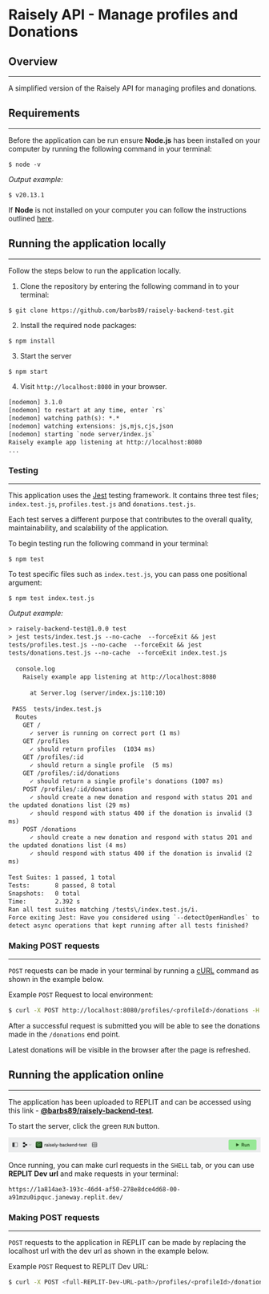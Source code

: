 # Raisely API - Manage profiles and Donations

## Overview
---
A simplified version of the Raisely API for managing profiles and donations.

## Requirements
---
Before the application can be run ensure **Node.js** has been installed on your computer by running the following command in your terminal:
```
$ node -v
```
*Output example:*
```
$ v20.13.1
```

If **Node** is not installed on your computer you can follow the instructions outlined [here](https://nodejs.org/en/download/package-manager).

## Running the application locally
---
Follow the steps below to run the application locally.
1. Clone the repository by entering the following command in to your terminal:

```
$ git clone https://github.com/barbs89/raisely-backend-test.git
```
2. Install the required node packages:
```
$ npm install
```
3. Start the server
```
$ npm start
```
4. Visit `http://localhost:8080` in your browser.
```
[nodemon] 3.1.0
[nodemon] to restart at any time, enter `rs`
[nodemon] watching path(s): *.*
[nodemon] watching extensions: js,mjs,cjs,json
[nodemon] starting `node server/index.js`
Raisely example app listening at http://localhost:8080
...
```
### Testing
---
This application uses the [Jest](https://jestjs.io/docs/getting-started) testing framework. It contains three test files; `index.test.js`, `profiles.test.js` and `donations.test.js`. 

Each test serves a different purpose that contributes to the overall quality, maintainability, and scalability of the application.

To begin testing run the following command in your terminal:
```
$ npm test
```
To test specific files such as `index.test.js`, you can pass one positional argument:
```
$ npm test index.test.js 
```
*Output example:*
```
> raisely-backend-test@1.0.0 test
> jest tests/index.test.js --no-cache  --forceExit && jest tests/profiles.test.js --no-cache  --forceExit && jest tests/donations.test.js --no-cache  --forceExit index.test.js

  console.log
    Raisely example app listening at http://localhost:8080

      at Server.log (server/index.js:110:10)

 PASS  tests/index.test.js
  Routes
    GET /
      ✓ server is running on correct port (1 ms)
    GET /profiles
      ✓ should return profiles  (1034 ms)
    GET /profiles/:id
      ✓ should return a single profile  (5 ms)
    GET /profiles/:id/donations
      ✓ should return a single profile's donations (1007 ms)
    POST /profiles/:id/donations
      ✓ should create a new donation and respond with status 201 and the updated donations list (29 ms)
      ✓ should respond with status 400 if the donation is invalid (3 ms)
    POST /donations
      ✓ should create a new donation and respond with status 201 and the updated donations list (4 ms)
      ✓ should respond with status 400 if the donation is invalid (2 ms)

Test Suites: 1 passed, 1 total
Tests:       8 passed, 8 total
Snapshots:   0 total
Time:        2.392 s
Ran all test suites matching /tests\/index.test.js/i.
Force exiting Jest: Have you considered using `--detectOpenHandles` to detect async operations that kept running after all tests finished?

```
### Making POST requests
---
`POST` requests can be made in your terminal by running a [cURL](https://curl.se/docs/) command as shown in the example below.

Example `POST` Request to local environment:

```bash
$ curl -X POST http://localhost:8080/profiles/<profileId>/donations -H 'Content-Type: application/json' -d '{ "donorName": "Andrew Smith", "amount": 100, "profileId": "2ad19172-9683-407d-9732-8397d58ddcb2", "currency": "AUD"}'
```

After a successful request is submitted you will be able to see the donations made in the `/donations` end point.

Latest donations will be visible in the browser after the page is refreshed.

## Running the application online
---
The application has been uploaded to REPLIT and can be accessed using this link - [**@barbs89/raisely-backend-test**](https://replit.com/@barbs89/raisely-backend-test).

To start the server, click the green `RUN` button.

![REPLIT Run button](./assets/replitrun_button.png)

Once running, you can make curl requests in the `SHELL` tab, or
 you can use **REPLIT Dev url** and make requests in your terminal:
```
https://1a814ae3-193c-46d4-af50-278e8dce4d68-00-a91mzu0ipquc.janeway.replit.dev/
```

### Making POST requests
---
`POST` requests to the application in REPLIT can be made by replacing the localhost url with the dev url as shown in the example below.

Example `POST` Request to REPLIT Dev URL:
```bash
$ curl -X POST <full-REPLIT-Dev-URL-path>/profiles/<profileId>/donations -H 'Content-Type: application/json' -d '{ "donorName": "Andrew Smith", "amount": 100, "profileId": "2ad19172-9683-407d-9732-8397d58ddcb2", "currency": "AUD"}'
```
